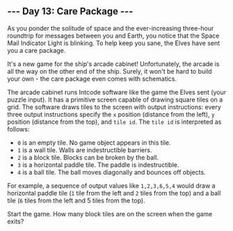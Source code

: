 ## --- Day 13: Care Package ---

As you ponder the solitude of space and the ever-increasing three-hour roundtrip for messages between you and Earth, you notice that the Space Mail Indicator Light is blinking. To help keep you sane, the Elves have sent you a care package.

It's a new game for the ship's arcade cabinet! Unfortunately, the arcade is all the way on the other end of the ship. Surely, it won't be hard to build your own - the care package even comes with schematics.

The arcade cabinet runs Intcode software like the game the Elves sent (your puzzle input). It has a primitive screen capable of drawing square tiles on a grid. The software draws tiles to the screen with output instructions: every three output instructions specify the `x` position (distance from the left), `y` position (distance from the top), and `tile id`. The `tile id` is interpreted as follows:

 - `0` is an empty tile. No game object appears in this tile.
 - `1` is a wall tile. Walls are indestructible barriers.
 - `2` is a block tile. Blocks can be broken by the ball.
 - `3` is a horizontal paddle tile. The paddle is indestructible.
 - `4` is a ball tile. The ball moves diagonally and bounces off objects.

For example, a sequence of output values like `1,2,3,6,5,4` would draw a horizontal paddle tile (`1` tile from the left and `2` tiles from the top) and a ball tile (`6` tiles from the left and 5 tiles from the top).

Start the game. How many block tiles are on the screen when the game exits?
